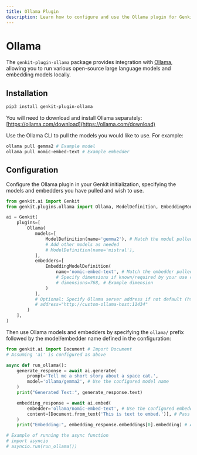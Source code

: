 ```yaml
---
title: Ollama Plugin
description: Learn how to configure and use the Ollama plugin for Genkit Python to run local LLMs and embedding models.
---
```


# Ollama

The `genkit-plugin-ollama` package provides integration with [Ollama](https://ollama.com/), allowing you to run various open-source large language models and embedding models locally.

## Installation

```bash
pip3 install genkit-plugin-ollama
```

You will need to download and install Ollama separately: [https://ollama.com/download](https://ollama.com/download)

Use the Ollama CLI to pull the models you would like to use. For example:

```bash
ollama pull gemma2 # Example model
ollama pull nomic-embed-text # Example embedder
```

## Configuration

Configure the Ollama plugin in your Genkit initialization, specifying the models and embedders you have pulled and wish to use.

```python
from genkit.ai import Genkit
from genkit.plugins.ollama import Ollama, ModelDefinition, EmbeddingModelDefinition

ai = Genkit(
    plugins=[
        Ollama(
           models=[
               ModelDefinition(name='gemma2'), # Match the model pulled via ollama CLI
               # Add other models as needed
               # ModelDefinition(name='mistral'),
           ],
           embedders=[
               EmbeddingModelDefinition(
                   name='nomic-embed-text', # Match the embedder pulled via ollama CLI
                   # Specify dimensions if known/required by your use case
                   # dimensions=768, # Example dimension
               )
           ],
           # Optional: Specify Ollama server address if not default (http://127.0.0.1:11434)
           # address="http://custom-ollama-host:11434"
        )
    ],
)
```

Then use Ollama models and embedders by specifying the `ollama/` prefix followed by the model/embedder name defined in the configuration:

```python
from genkit.ai import Document # Import Document
# Assuming 'ai' is configured as above

async def run_ollama():
    generate_response = await ai.generate(
        prompt='Tell me a short story about a space cat.',
        model='ollama/gemma2', # Use the configured model name
    )
    print("Generated Text:", generate_response.text)

    embedding_response = await ai.embed(
        embedder='ollama/nomic-embed-text', # Use the configured embedder name
        content=[Document.from_text('This is text to embed.')], # Pass content as a list of Documents
    )
    print("Embedding:", embedding_response.embeddings[0].embedding) # Access the embedding vector

# Example of running the async function
# import asyncio
# asyncio.run(run_ollama())
```

